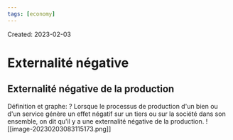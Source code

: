 ```yaml
---
tags: [economy] 
---
```

Created: 2023-02-03

# Externalité négative

## Externalité négative de la production
Définition et graphe:
?
Lorsque le processus de production d'un bien ou d'un service génère un effet négatif sur un tiers ou sur la société dans son ensemble, on dit qu'il y a une externalité négative de la production.
![[image-20230203083115173.png]]


